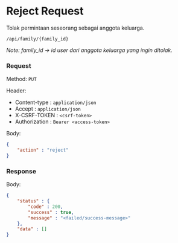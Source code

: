 # Reject Request

Tolak permintaan seseorang sebagai anggota keluarga.

```
/api/family/{family_id}
```

*Note: family_id -> id user dari anggota keluarga yang ingin ditolak.*
### Request

Method: ``PUT``

Header:
- Content-type : ``application/json``
- Accept : ``application/json``
- X-CSRF-TOKEN : ``<csrf-token>``
- Authorization : ``Bearer <access-token>``

Body: 
```json
{
	"action" : "reject"
}
```

### Response

Body: 
```json
{
	"status" : {
		"code" : 200,
		"success" : true,
		"message" : "<failed/success-message>"
	},
	"data" : []
}
```


